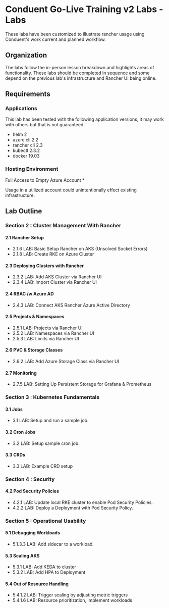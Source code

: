 # Conduent Go-Live Training v2 Labs - Labs
These labs have been customized to illustrate rancher usage using Conduent's work current and planned workflow.

## Organization
The labs follow the in-person lesson breakdown and highlights areas of functionality. These labs should be completed in sequence and some depend on the previous lab's infrastructure and Rancher UI being online.

## Requirements

### Applications
This lab has been tested with the following application versions, it may work with others but that is not guaranteed.
- helm 2
- azure cli 2.2
- rancher cli 2.3
- kubectl 2.3.2
- docker 19.03

### Hosting Environment
Full Access to Empty Azure Account *

Usage in a utilized account could unintentionally effect existing infrastructure.

## Lab Outline

### Section 2 : Cluster Management With Rancher
#### 2.1 Rancher Setup
- 2.1.6	LAB: Basic Setup Rancher on AKS (Unsolved Socket Errors)
- 2.1.8 LAB: Create RKE on Azure Cluster

#### 2.3 Deploying Clusters with Rancher
- 2.3.2	LAB: Add AKS Cluster via Rancher UI
- 2.3.4	LAB: Import Cluster via Rancher UI

#### 2.4 RBAC /w Azure AD
- 2.4.3	LAB: Connect AKS Rancher Azure Active Directory

#### 2.5 Projects & Namespaces
- 2.5.1	LAB: Projects via Rancher UI
- 2.5.2	LAB: Namespaces via Rancher UI
- 2.5.3	LAB: Limits via Rancher UI

#### 2.6 PVC & Storage Classes
- 2.6.2	LAB: Add Azure Storage Class via Rancher UI

#### 2.7 Monitoring
- 2.7.5	LAB: Setting Up Persistent Storage for Grafana & Prometheus

### Section 3 : Kubernetes Fundamentals
#### 3.1 Jobs
- 3.1 LAB: Setup and run a sample job.

#### 3.2 Cron Jobs
- 3.2 LAB: Setup sample cron job.

#### 3.3    CRDs
- 3.3   LAB: Example CRD setup

### Section 4 : Security
#### 4.2 Pod Security Policies
- 4.2.1 LAB: Update local RKE cluster to enable Pod Security Policies.
- 4.2.2 LAB: Deploy a Deployment with Pod Security Policy.

### Section 5 : Operational Usability
#### 5.1 Debugging Workloads
- 5.1.3.3	LAB: Add sidecar to a workload.

#### 5.3 Scaling AKS
- 5.3.1     LAB: Add KEDA to cluster
- 5.3.2     LAB: Add HPA to Deployment

#### 5.4 Out of Resource Handling
- 5.4.1.2	LAB: Trigger scaling by adjusting metric triggers
- 5.4.1.6	LAB: Resource prioritization, implement workloads
